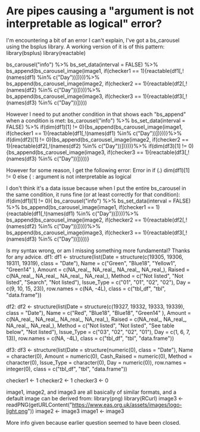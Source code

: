
# Are pipes causing a "argument is not interpretable as logical" error?

I'm encountering a bit of an error I can't explain, I've got a bs_carousel using the bsplus library.
A working version of it is of this pattern:
library(bsplus)
library(reactable)

bs_carousel("info") %>% bs_set_data(interval = FALSE) %>% 
  bs_append(bs_carousel_image(image1, if(checker1 == 1){reactable(df1[,!(names(df1) %in% c("Day"))])}))%>% 
  bs_append(bs_carousel_image(image2, if(checker2 == 1){reactable(df2[,!(names(df2) %in% c("Day"))])}))%>% 
  bs_append(bs_carousel_image(image3, if(checker3 == 1){reactable(df3[,!(names(df3) %in% c("Day"))])})) 

However I need to put another condition in that shows each "bs_append" when a condition is met:
bs_carousel("info") %>% bs_set_data(interval = FALSE) %>% 
      if(dim(df1)[1] != 0){bs_append(bs_carousel_image(image1, if(checker1 == 1){reactable(df1[,!(names(df1) %in% c("Day"))])}))}%>% 
      if(dim(df2)[1] != 0){bs_append(bs_carousel_image(image2, if(checker2 == 1){reactable(df2[,!(names(df2) %in% c("Day"))])}))}%>% 
      if(dim(df3)[1] != 0){bs_append(bs_carousel_image(image3, if(checker3 == 1){reactable(df3[,!(names(df3) %in% c("Day"))])}))} 

However for some reason, I get the following error:
Error in if (.) dim(df1)[1] != 0 else { : 
  argument is not interpretable as logical

I don't think it's a data issue because when I put the entire bs_carousel in the same condition, it runs fine (or at least correctly for that condition):
if(dim(df1)[1] != 0){
bs_carousel("info") %>% bs_set_data(interval = FALSE) %>% 
  bs_append(bs_carousel_image(image1, if(checker1 == 1){reactable(df1[,!(names(df1) %in% c("Day"))])}))%>% 
  bs_append(bs_carousel_image(image2, if(checker2 == 1){reactable(df2[,!(names(df2) %in% c("Day"))])}))%>% 
  bs_append(bs_carousel_image(image3, if(checker3 == 1){reactable(df3[,!(names(df3) %in% c("Day"))])}))}

Is my syntax wrong, or am I missing something more fundamental?
Thanks for any advice.
df1:
df1 <- structure(list(Date = structure(c(19305, 19306, 19311, 
19319), class = "Date"), Name = c("Green", 
"Blue18", "Yellow1", "Green14"
), Amount = c(NA_real_, NA_real_, 
NA_real_, NA_real_), Raised = c(NA_real_, 
NA_real_, NA_real_, NA_real_), Method = c("Not listed", 
"Not listed", "Search", "Not listed"), 
    Issue_Type = c("01", "01", "02", 
    "02"), Day = c(9, 10, 15, 23)), row.names = c(NA, 
-4L), class = c("tbl_df", "tbl", "data.frame"))

df2:
df2 <- structure(list(Date = structure(c(19327, 19332, 19333, 
19339), class = "Date"), Name = c("Red", 
"Blue18", "Blue18", "Green14"
), Amount = c(NA_real_, NA_real_, 
NA_real_, NA_real_), Raised = c(NA_real_, 
NA_real_, NA_real_, NA_real_), Method = c("Not listed", 
"Not listed", "See table below", "Not listed"), 
    Issue_Type = c("03", "02", "02", 
    "01"), Day = c(1, 6, 7, 13)), row.names = c(NA, 
-4L), class = c("tbl_df", "tbl", "data.frame"))

df3:
df3 <- structure(list(Date = structure(numeric(0), class = "Date"), 
    Name = character(0), Amount = numeric(0), 
    Cash_Raised = numeric(0), Method = character(0), 
    Issue_Type = character(0), Day = numeric(0)), row.names = integer(0), class = c("tbl_df", 
"tbl", "data.frame"))

checker1 <- 1
checker2 <- 1
checker3 <- 0

image1, image2, and image3 are all basically of similar formats, and a default image can be derived from:
library(png)
library(RCurl)
image3 <- readPNG(getURLContent("https://www.eas.org.uk/assets/images/logo-light.png"))
image2 <- image3
image1 <- image3

More info given because earlier question seemed to have been closed.

        